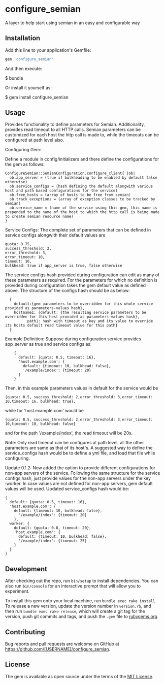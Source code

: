 # configure_semian
A layer to help start using semian in an easy and configurable way

## Installation

Add this line to your application's Gemfile:

```ruby
gem 'configure_semian'
```

And then execute:

  $ bundle

Or install it yourself as:

  $ gem install configure_semian

## Usage

Provides functionality to define parameters for Semian. Additionality, provides read timeout to all HTTP calls.
Semian parameters can be customized for each host the http call is made to, while the timeouts can be configured at path level also.

Configuring Gem:

Define a module in config/initializers and there define the configurations for the gem as follows:

    ConfigureSemian::SemianConfiguration.configure_client{ |ob|
      ob.app_server = (true if bulkheading to be enabled by default false otherwise)
      ob.service_configs = (hash defining the default alongwith various host and path based configurations for the service)
      ob.free_hosts = (array of hosts to be free from semian)
      ob.track_exceptions = (array of exception classes to be tracked by semian)
      ob.service_name = (name of the service using this gem, this name is prepended to the name of the host to which the http call is being made to create semian resource name)
    }

Service Configs:
  The complete set of parameters that can be defined in service configs alongwith their default values are

    quota: 0.75,
    success_threshold: 2,
    error_threshold: 3,
    error_timeout: 10,
    timeout: 10,
    bulkhead: true if app_server is true, false otherwise

The service configs hash provided during configuration can edit as many of these parameters as required. For the parameters for which no definition is provided during configuration takes the gem default value as defined above.
    The structure of the configs hash should be as below:

      {
        default:{gem parameters to be overridden for this whole service provided as parameters-values hash},
        hostname1: {default: {the resulting service parameters to be overridden for this host provided as parameters-values hash},
              path1: hash with timeout as key and its value to override its hosts default read timeout value for this path}
      }
Example Definition:
       Suppose during configuration service provides app_server as true and service configs as:

        {
          default: {quota: 0.5, timeout: 16},
          'host.example.com': {
            default: {timeout: 10, bulkhead: false},
            '/example/index': {timeout: 20}
          }
        }

Then, in this example parameters values in default for the service would be

    {quota: 0.5, success_threshold: 2,error_threshold: 3,error_timeout: 10,timeout: 16, bulkhead: true},
while for 'host.example.com' would be

    {quota: 0.5, success_threshold: 2,error_threshold: 3,error_timeout: 10,timeout: 10, bulkhead: false}
and for the path '/example/index', the read timeout will be 20s.

Note: Only read timeout can be configures at path level, all the other parameters are same as that of its host's.
A suggested way to define the service_configs hash would be to define a yml file, and load that file while configuring.

Update 0.1.2:
  Now added the option to provide different configurations for non-app servers of the service. Following the same structure for the service configs hash, just provide values for the non-app servers under the key :worker. In case values are not defined for non-app servers, gem default values will be used.
  Updated service_configs hash would be:

    {
      default: {quota: 0.5, timeout: 16},
      'host.example.com': {
        default: {timeout: 10, bulkhead: false},
          '/example/index': {timeout: 20}
        },
      worker: {
        default: {quota: 0.8, timeout: 20},
        'host.example.com': {
          default: {timeout: 10, bulkhead: false},
          '/example/index': {timeout: 25}
        }
      }
    }

## Development

After checking out the repo, run `bin/setup` to install dependencies. You can also run `bin/console` for an interactive prompt that will allow you to experiment.

To install this gem onto your local machine, run `bundle exec rake install`. To release a new version, update the version number in `version.rb`, and then run `bundle exec rake release`, which will create a git tag for the version, push git commits and tags, and push the `.gem` file to [rubygems.org](https://rubygems.org).

## Contributing

Bug reports and pull requests are welcome on GitHub at https://github.com/[USERNAME]/configure_semian.

## License

The gem is available as open source under the terms of the [MIT License](https://opensource.org/licenses/MIT).
